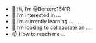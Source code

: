 - 👋 Hi, I’m @Berzerc1641R
- 👀 I’m interested in ...
- 🌱 I’m currently learning ...
- 💞️ I’m looking to collaborate on ...
- 📫 How to reach me ...

<!---
Berzerc1641R/Berzerc1641R is a ✨ special ✨ repository because its `README.md` (this file) appears on your GitHub profile.
You can click the Preview link to take a look at your changes.
--->
